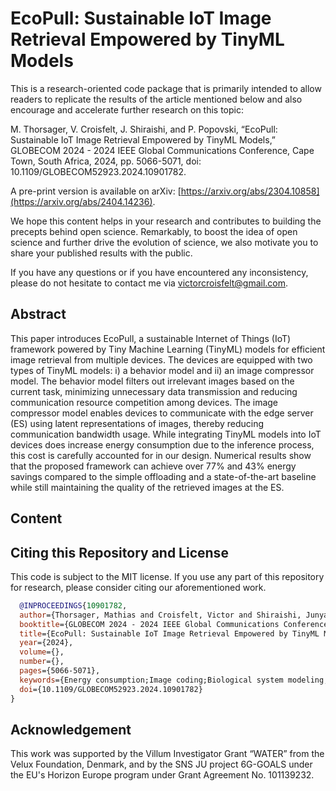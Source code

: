 # EcoPull: Sustainable IoT Image Retrieval Empowered by TinyML Models

This is a research-oriented code package that is primarily intended to allow readers to replicate the results of the article mentioned below and also encourage and accelerate further research on this topic:

M. Thorsager, V. Croisfelt, J. Shiraishi, and P. Popovski, “EcoPull: Sustainable IoT Image Retrieval Empowered by TinyML Models,” GLOBECOM 2024 - 2024 IEEE Global Communications Conference, Cape Town, South Africa, 2024, pp. 5066-5071, doi: 10.1109/GLOBECOM52923.2024.10901782.

A pre-print version is available on arXiv: [https://arxiv.org/abs/2304.10858](https://arxiv.org/abs/2404.14236).

We hope this content helps in your research and contributes to building the precepts behind open science. Remarkably, to boost the idea of open science and further drive the evolution of science, we also motivate you to share your published results with the public.

If you have any questions or if you have encountered any inconsistency, please do not hesitate to contact me via victorcroisfelt@gmail.com.

## Abstract
This paper introduces EcoPull, a sustainable Internet of Things (IoT) framework powered by Tiny Machine Learning (TinyML) models for efficient image retrieval from multiple devices. The devices are equipped with two types of TinyML models: i) a behavior model and ii) an image compressor model. The behavior model filters out irrelevant images based on the current task, minimizing unnecessary data transmission and reducing communication resource competition among devices. The image compressor model enables devices to communicate with the edge server (ES) using latent representations of images, thereby reducing communication bandwidth usage. While integrating TinyML models into IoT devices does increase energy consumption due to the inference process, this cost is carefully accounted for in our design. Numerical results show that the proposed framework can achieve over 77% and 43% energy savings compared to the simple offloading and a state-of-the-art baseline while still maintaining the quality of the retrieved images at the ES.

## Content


## Citing this Repository and License
This code is subject to the MIT license. If you use any part of this repository for research, please consider citing our aforementioned work.

```bibtex
  @INPROCEEDINGS{10901782,
  author={Thorsager, Mathias and Croisfelt, Victor and Shiraishi, Junya and Popovski, Petar},
  booktitle={GLOBECOM 2024 - 2024 IEEE Global Communications Conference}, 
  title={EcoPull: Sustainable IoT Image Retrieval Empowered by TinyML Models}, 
  year={2024},
  volume={},
  number={},
  pages={5066-5071},
  keywords={Energy consumption;Image coding;Biological system modeling;Tiny machine learning;Image retrieval;Mathematical models;Data models;Numerical models;Internet of Things;Data communication;IoT Networks;TinyML;image retrieval;generative AI;medium access control},
  doi={10.1109/GLOBECOM52923.2024.10901782}
}
```

## Acknowledgement
This work was supported by the Villum Investigator Grant “WATER” from the Velux Foundation, Denmark, and by the SNS JU project 6G-GOALS under the EU's Horizon Europe program under Grant Agreement No. 101139232.
